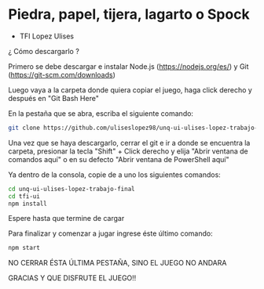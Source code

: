 # Piedra, papel, tijera, lagarto o Spock
* TFI Lopez Ulises


¿ Cómo descargarlo ?

Primero se debe descargar e instalar Node.js (https://nodejs.org/es/) y Git (https://git-scm.com/downloads)

Luego vaya a la carpeta donde quiera copiar el juego, haga click derecho y después en "Git Bash Here"

En la pestaña que se abra, escriba el siguiente comando:
``` sh
git clone https://github.com/uliseslopez98/unq-ui-ulises-lopez-trabajo-final
```
Una vez que se haya descargarlo, cerrar el git e ir a donde se encuentra la carpeta, presionar la tecla "Shift" + Click derecho y elija "Abrir ventana de comandos aquí" o en su defecto "Abrir ventana de PowerShell aquí"

Ya dentro de la consola, copie de a uno los siguientes comandos:
``` sh
cd unq-ui-ulises-lopez-trabajo-final
cd tfi-ui
npm install
```

Espere hasta que termine de cargar

Para finalizar y comenzar a jugar ingrese éste último comando:
``` sh
npm start
```

NO CERRAR ÉSTA ÚLTIMA PESTAÑA, SINO EL JUEGO NO ANDARA

GRACIAS Y QUE DISFRUTE EL JUEGO!!
